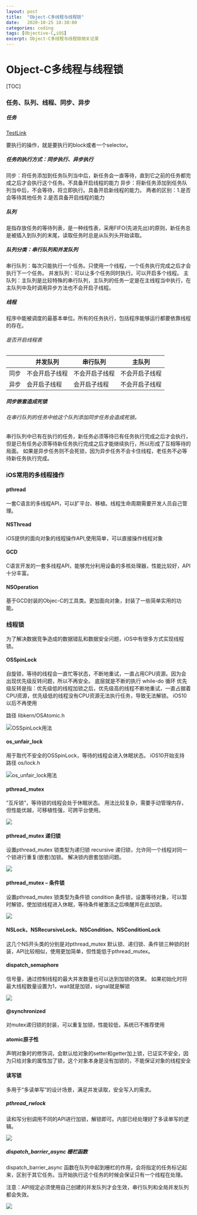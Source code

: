 ```yaml
---
layout: post
title:  "Object-C多线程与线程锁"
date:   2020-10-25 18:30:00
categories: coding
tags: [Objective-C,iOS]
excerpt: Object-C多线程与线程锁相关记录
---
```



# Object-C多线程与线程锁

[TOC]

### 任务、队列、线程、同步、异步

##### 任务

[TestLink]({%https://dly195.github.io%})



要执行的操作，就是要执行的block或者一个selector。

##### 任务的执行方式：同步执行、异步执行

同步：将任务添加到任务队列当中后，新任务会一直等待，直到它之前的任务都完成之后才会执行这个任务。不具备开启线程的能力
异步：将新任务添加到任务队列当中后，不会等待，将立即执行。具备开启新线程的能力。
两者的区别：1.是否会等待其他任务 2.是否具备开启线程的能力

##### 队列

是指存放任务的等待列表，是一种线性表，采用FIFO(先进先出)的原则，新任务总是被插入到队列的末尾，读取任务时总是从队列头开始读取。

##### 队列分类：串行队列和并发队列

串行队列：每次只能执行一个任务。只使用一个线程，一个任务执行完成之后才会执行下一个任务。
并发队列：可以让多个任务同时执行。可以开启多个线程。
主队列：主队列是比较特殊的串行队列，主队列的任务一定是在主线程当中执行，在主队列中及时调用异步方法也不会开启子线程。

##### 线程

程序中能被调度的最基本单位。所有的任务执行，包括程序能够运行都要依靠线程的存在。

###### 是否开启线程表

|  | 并发队列 | 串行队列 | 主队列 |
| --- | --- | --- | --- |
| 同步 | 不会开启子线程 | 不会开启子线程 | 不会开启子线程 |
| 异步 | 会开启子线程 | 会开启子线程 | 不会开启子线程 |

##### 同步嵌套造成死锁

###### 在串行队列的任务中给这个队列添加同步任务会造成死锁。

串行队列中已有在执行的任务，新任务必须等待已有任务执行完成之后才会执行，但是已有任务必须等待新任务执行完成之后才能继续执行，所以形成了互相等待的局面。
如果是异步任务则不会死锁，因为异步任务不会卡住线程，老任务不必等待新任务执行完成。

### iOS常用的多线程操作

#### pthread 

一套C语言的多线程API，可以扩平台、移植。线程生命周期需要开发人员自己管理。

#### NSThread

iOS提供的面向对象的线程操作API,使用简单，可以直接操作线程对象

#### GCD 

C语言开发的一套多线程API，能够充分利用设备的多核处理器，性能比较好，API十分丰富。

#### NSOperation

基于GCD封装的Objec-C的工具类。更加面向对象，封装了一些简单实用的功能。


### 线程锁

为了解决数据竞争造成的数据错乱和数据安全问题，iOS中有很多方式实现线程锁。

#### OSSpinLock

自旋锁，等待的线程会一直忙等状态，不断地重试，一直占用CPU资源。因为会出现优先级反转问题，所以不再安全。
底层就是不断的执行 while-do 循环
优先级反转是指：优先级低的线程加锁之后，优先级高的线程不断地重试，一直占据着CPU资源，优先级低的线程没有CPU资源无法执行任务，导致无法解锁。
iOS10以后不再使用

路径 libkern/OSAtomic.h

![OSSpinLock用法](https://tva1.sinaimg.cn/large/0081Kckwly1gk1nooq1lpj312g0b840w.jpg)

#### os_unfair_lock

用于取代不安全的OSSpinLock，等待的线程会进入休眠状态。
iOS10开始支持
路径 os/lock.h

![os_unfair_lock用法](https://tva1.sinaimg.cn/large/0081Kckwly1gk1nrh74apj30o60auq4p.jpg)

#### pthread_mutex 

”互斥锁”，等待锁的线程会处于休眠状态。
用法比较复杂，需要手动管理内存，但性能优越，可移植性强，可跨平台使用。

![](https://tva1.sinaimg.cn/large/0081Kckwly1gk2ifogbtwj30vf0l4n1t.jpg)

#### pthread_mutex 递归锁

设置pthread_mutex 锁类型为递归锁 recursive
递归锁，允许同一个线程对同一个锁进行重复(嵌套)加锁。
解决锁内嵌套加锁问题。

![](https://tva1.sinaimg.cn/large/0081Kckwly1gk2j53h949j30y409gjti.jpg)

#### pthread_mutex – 条件锁

设置pthread_mutex 锁类型为条件锁 condition
条件锁，设置等待对象，可以暂时解锁，使加锁线程进入休眠，等待条件被激活之后唤醒并在此加锁。

![](https://tva1.sinaimg.cn/large/0081Kckwly1gk2jiirkt6j30w20lcwkc.jpg)

#### NSLock、NSRecursiveLock、NSCondition、NSConditionLock

这几个NS开头类的分别是对pthread_mutex 默认锁、递归锁、条件锁三种锁的封装，API比较相似，使用更加简单，但性能低于pthread_mutex。

#### dispatch_semaphore

信号量，通过控制线程的最大并发数量也可以达到加锁的效果。
如果初始化时将最大线程数量设置为1，wait就是加锁，signal就是解锁

![](https://tva1.sinaimg.cn/large/0081Kckwly1gk2qyy3pqoj31140c8jvf.jpg)

#### @synchronized

对mutex递归锁的封装，可以重复加锁，性能较低，系统已不推荐使用

#### atomic原子性

声明对象时的修饰词，会默认给对象的setter和getter加上锁，已证实不安全，因为只给对象的属性加了锁，这个对象本身是没有加锁的，不能保证对象的线程安全

#### 读写锁

多用于“多读单写”的设计场景，满足并发读取，安全写入的需求。

##### pthread_rwlock

读和写分别调用不同的API进行加锁，解锁即可。内部已经处理好了多读单写的逻辑。

![](https://tva1.sinaimg.cn/large/0081Kckwly1gk2r6pl81zj30j20k6tce.jpg)

##### dispatch_barrier_async 栅栏函数

dispatch_barrier_async 函数在队列中起到栅栏的作用，会将指定的任务标记起来，区别于其它任务。当开始执行这个任务的时候会保证只有一个线程在处理。

注意：API规定必须使用自己创建的并发队列才会生效，串行队列和全局并发队列都会失效。

![](https://tva1.sinaimg.cn/large/0081Kckwly1gk2rd98dupj31ce0foac6.jpg)














